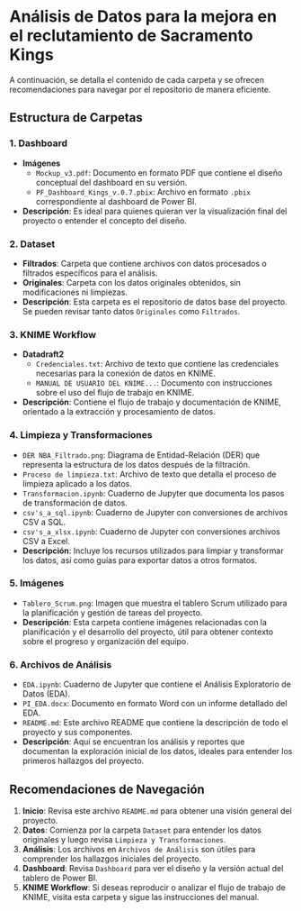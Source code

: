 # Análisis de Datos para la mejora en el reclutamiento de Sacramento Kings 

A continuación, se detalla el contenido de cada carpeta y se ofrecen recomendaciones para navegar por el repositorio de manera eficiente.

## Estructura de Carpetas

### 1. **Dashboard**
   - **Imágenes**
     - `Mockup_v3.pdf`: Documento en formato PDF que contiene el diseño conceptual del dashboard en su versión.
     - `PF_Dashboard_Kings_v.0.7.pbix`: Archivo en formato `.pbix` correspondiente al dashboard de Power BI.
   - **Descripción**: Es ideal para quienes quieran ver la visualización final del proyecto o entender el concepto del diseño.

### 2. **Dataset**
   - **Filtrados**: Carpeta que contiene archivos con datos procesados o filtrados específicos para el análisis.
   - **Originales**: Carpeta con los datos originales obtenidos, sin modificaciones ni limpiezas.
   - **Descripción**: Esta carpeta es el repositorio de datos base del proyecto. Se pueden revisar tanto datos `Originales` como `Filtrados`.

### 3. **KNIME Workflow**
   - **Datadraft2**
     - `Credenciales.txt`: Archivo de texto que contiene las credenciales necesarias para la conexión de datos en KNIME.
     - `MANUAL DE USUARIO DEL KNIME...`: Documento con instrucciones sobre el uso del flujo de trabajo en KNIME.
   - **Descripción**: Contiene el flujo de trabajo y documentación de KNIME, orientado a la extracción y procesamiento de datos. 

### 4. **Limpieza y Transformaciones**
   - `DER NBA_Filtrado.png`: Diagrama de Entidad-Relación (DER) que representa la estructura de los datos después de la filtración.
   - `Proceso de limpieza.txt`: Archivo de texto que detalla el proceso de limpieza aplicado a los datos.
   - `Transformacion.ipynb`: Cuaderno de Jupyter que documenta los pasos de transformación de datos.
   - `csv's_a_sql.ipynb`: Cuaderno de Jupyter con conversiones de archivos CSV a SQL.
   - `csv's_a_xlsx.ipynb`: Cuaderno de Jupyter con conversiones archivos CSV a Excel.
   - **Descripción**: Incluye los recursos utilizados para limpiar y transformar los datos, así como guías para exportar datos a otros formatos. 

### 5. **Imágenes**
   - `Tablero_Scrum.png`: Imagen que muestra el tablero Scrum utilizado para la planificación y gestión de tareas del proyecto.
   - **Descripción**: Esta carpeta contiene imágenes relacionadas con la planificación y el desarrollo del proyecto, útil para obtener contexto sobre el progreso y organización del equipo.

### 6. **Archivos de Análisis**
   - `EDA.ipynb`: Cuaderno de Jupyter que contiene el Análisis Exploratorio de Datos (EDA).
   - `PI_EDA.docx`: Documento en formato Word con un informe detallado del EDA.
   - `README.md`: Este archivo README que contiene la descripción de todo el proyecto y sus componentes.
   - **Descripción**: Aquí se encuentran los análisis y reportes que documentan la exploración inicial de los datos, ideales para entender los primeros hallazgos del proyecto.

## Recomendaciones de Navegación

1. **Inicio**: Revisa este archivo `README.md` para obtener una visión general del proyecto.
2. **Datos**: Comienza por la carpeta `Dataset` para entender los datos originales y luego revisa `Limpieza y Transformaciones`.
3. **Análisis**: Los archivos en `Archivos de Análisis` son útiles para comprender los hallazgos iniciales del proyecto.
4. **Dashboard**: Revisa `Dashboard` para ver el diseño y la versión actual del tablero de Power BI.
5. **KNIME Workflow**: Si deseas reproducir o analizar el flujo de trabajo de KNIME, visita esta carpeta y sigue las instrucciones del manual.
